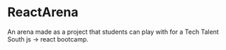 # ReactArena
An arena made as a project that students can play with for a Tech Talent South js -> react bootcamp.
